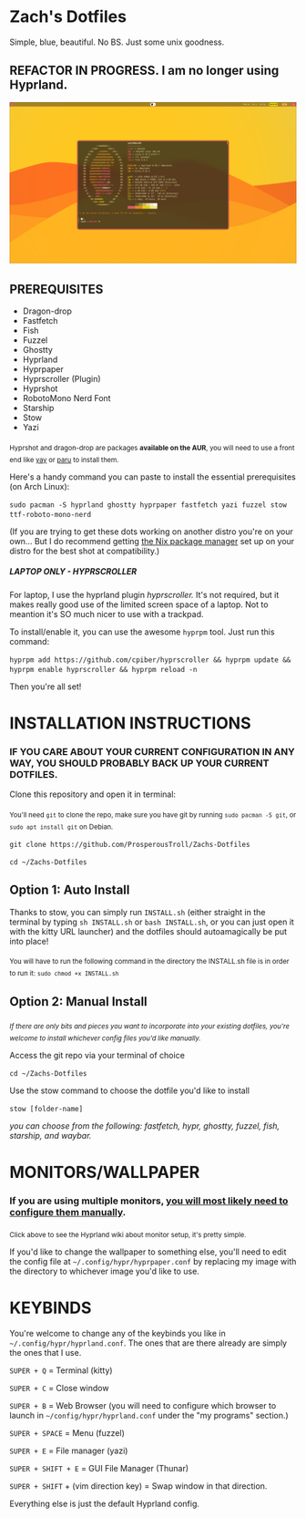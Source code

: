 # Zach's Dotfiles
Simple, blue, beautiful. No BS. Just some unix goodness.

## REFACTOR IN PROGRESS. I am no longer using Hyprland.

![Screenie](/MISC/Screenshot.png)


## PREREQUISITES

- Dragon-drop
- Fastfetch
- Fish
- Fuzzel
- Ghostty
- Hyprland
- Hyprpaper
- Hyprscroller (Plugin)
- Hyprshot
- RobotoMono Nerd Font
- Starship
- Stow
- Yazi

<sub>Hyprshot and dragon-drop are packages **available on the AUR**, you will need to use a front end like [yay](https://github.com/Jguer/yay) or [paru](https://github.com/Morganamilo/paru) to install them.</sub> 



Here's a handy command you can paste to install the essential prerequisites (on Arch Linux): 

`sudo pacman -S hyprland ghostty hyprpaper fastfetch yazi fuzzel stow ttf-roboto-mono-nerd`

(If you are trying to get these dots working on another distro you're on your own... But I do recommend getting [the Nix package manager](https://nixos.org) set up on your distro for the best shot at compatibility.)

##### LAPTOP ONLY - HYPRSCROLLER

For laptop, I use the hyprland plugin *hyprscroller.* It's not required, but it makes really good use of the limited screen space of a laptop. Not to meantion it's SO much nicer to use with a trackpad.

To install/enable it, you can use the awesome `hyprpm` tool. Just run this command:

`hyprpm add https://github.com/cpiber/hyprscroller && hyprpm update && hyprpm enable hyprscroller && hyprpm reload -n`

Then you're all set!

# INSTALLATION INSTRUCTIONS 

### IF YOU CARE ABOUT YOUR CURRENT CONFIGURATION IN ANY WAY, YOU SHOULD PROBABLY BACK UP YOUR CURRENT DOTFILES.

Clone this repository and open it in terminal: 

<sub>You'll need `git` to clone the repo, make sure you have git by running `sudo pacman -S git`, or `sudo apt install git` on Debian.</sub>

`git clone https://github.com/ProsperousTroll/Zachs-Dotfiles`

`cd ~/Zachs-Dotfiles`

## Option 1: Auto Install

Thanks to stow, you can simply run `INSTALL.sh` (either straight in the terminal by typing `sh INSTALL.sh` or `bash INSTALL.sh`, or you can just open it with the kitty URL launcher) and the dotfiles should autoamagically be put into place!

<sub>You will have to run the following command in the directory the INSTALL.sh file is in order to run it: `sudo chmod +x INSTALL.sh`</sub>

## Option 2: Manual Install 

*<sub>If there are only bits and pieces you want to incorporate into your existing dotfiles, you're welcome to install whichever config files you'd like manually.</sub>* 

Access the git repo via your terminal of choice

`cd ~/Zachs-Dotfiles`

Use the stow command to choose the dotfile you'd like to install

`stow [folder-name]`

*you can choose from the following: fastfetch, hypr, ghostty, fuzzel, fish, starship, and waybar.*

# MONITORS/WALLPAPER

### If you are using multiple monitors, [you will most likely need to configure them manually](https://wiki.hyprland.org/Configuring/Monitors/).
<sub>Click above to see the Hyprland wiki about monitor setup, it's pretty simple.</sub>

If you'd like to change the wallpaper to something else, you'll need to edit the config file at `~/.config/hypr/hyprpaper.conf` by replacing my image with the directory to whichever image you'd like to use.

# KEYBINDS

You're welcome to change any of the keybinds you like in `~/.config/hypr/hyprland.conf`. The ones that are there already are simply the ones that I use. 

`SUPER + Q` = Terminal (kitty)

`SUPER + C` = Close window

`SUPER + B` = Web Browser (you will need to configure which browser to launch in `~/config/hypr/hyprland.conf` under the "my programs" section.)

`SUPER + SPACE` = Menu (fuzzel)

`SUPER + E` = File manager (yazi)

`SUPER + SHIFT + E` = GUI File Manager (Thunar)

`SUPER + SHIFT` + (vim direction key) = Swap window in that direction.


Everything else is just the default Hyprland config.


